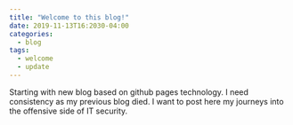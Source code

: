 ```yaml
---
title: "Welcome to this blog!"
date: 2019-11-13T16:2030-04:00
categories:
  - blog
tags:
  - welcome
  - update
---
```


Starting with new blog based on github pages technology. I need consistency as my previous blog died. I want to post here my journeys into the offensive side of IT security.
